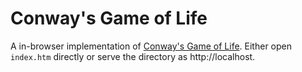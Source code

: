 # Conway's Game of Life

A in-browser implementation of [Conway's Game of
Life](https://en.wikipedia.org/wiki/Conway's_Game_of_Life). Either open
`index.htm` directly or serve the directory as http://localhost.
